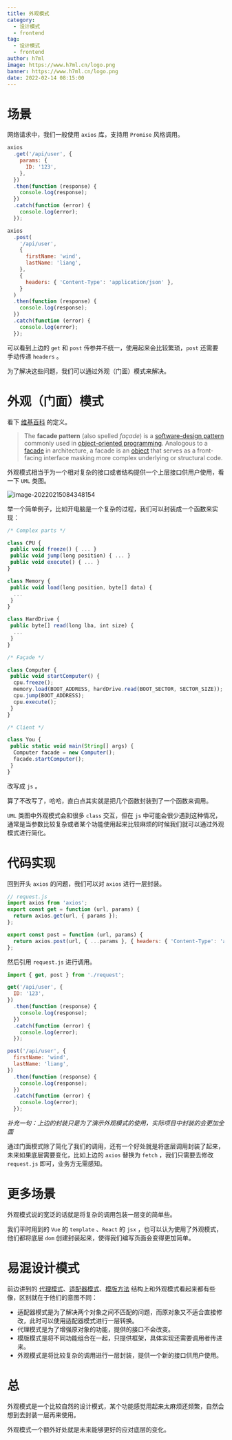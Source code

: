 ```yaml
---
title: 外观模式
category:
  - 设计模式
  - frontend
tag:
  - 设计模式
  - frontend
author: h7ml
image: https://www.h7ml.cn/logo.png
banner: https://www.h7ml.cn/logo.png
date: 2022-02-14 08:15:00
---
```


# 场景

网络请求中，我们一般使用 `axios` 库，支持用 `Promise` 风格调用。

```js
axios
  .get('/api/user', {
    params: {
      ID: '123',
    },
  })
  .then(function (response) {
    console.log(response);
  })
  .catch(function (error) {
    console.log(error);
  });

axios
  .post(
    '/api/user',
    {
      firstName: 'wind',
      lastName: 'liang',
    },
    {
      headers: { 'Content-Type': 'application/json' },
    }
  )
  .then(function (response) {
    console.log(response);
  })
  .catch(function (error) {
    console.log(error);
  });
```

可以看到上边的 `get` 和 `post` 传参并不统一，使用起来会比较繁琐，`post` 还需要手动传递 `headers` 。

为了解决这些问题，我们可以通过外观（门面）模式来解决。

# 外观（门面）模式

看下 [维基百科](https://en.wikipedia.org/wiki/Facade_pattern) 的定义。

> The **facade pattern** (also spelled _façade_) is a [software-design pattern](https://en.wikipedia.org/wiki/Software_design_pattern) commonly used in [object-oriented programming](https://en.wikipedia.org/wiki/Object-oriented_programming). Analogous to a [facade](https://en.wikipedia.org/wiki/Facade) in architecture, a facade is an [object](<https://en.wikipedia.org/wiki/Object_(computer_science)>) that serves as a front-facing interface masking more complex underlying or structural code.

外观模式相当于为一个相对复杂的接口或者结构提供一个上层接口供用户使用，看一下 `UML` 类图。

![image-20220215084348154](http://static.h7ml.cn/vitepress/assets/images/designPattern/windliangblog.oss-cn-beijing.aliyuncs.comimage-20220215084348154.png)

举一个简单例子，比如开电脑是一个复杂的过程，我们可以封装成一个函数来实现：

```js
/* Complex parts */

class CPU {
 public void freeze() { ... }
 public void jump(long position) { ... }
 public void execute() { ... }
}

class Memory {
 public void load(long position, byte[] data) {
  ...
 }
}

class HardDrive {
 public byte[] read(long lba, int size) {
  ...
 }
}

/* Façade */

class Computer {
 public void startComputer() {
  cpu.freeze();
  memory.load(BOOT_ADDRESS, hardDrive.read(BOOT_SECTOR, SECTOR_SIZE));
  cpu.jump(BOOT_ADDRESS);
  cpu.execute();
 }
}

/* Client */

class You {
 public static void main(String[] args) {
  Computer facade = new Computer();
  facade.startComputer();
 }
}
```

改写成 `js` 。

算了不改写了，哈哈，直白点其实就是把几个函数封装到了一个函数来调用。

`UML` 类图中外观模式会和很多 `class` 交互，但在 `js` 中可能会很少遇到这种情况，通常是当参数比较复杂或者某个功能使用起来比较麻烦的时候我们就可以通过外观模式进行简化。

# 代码实现

回到开头 `axios` 的问题，我们可以对 `axios` 进行一层封装。

```js
// request.js
import axios from 'axios';
export const get = function (url, params) {
  return axios.get(url, { params });
};

export const post = function (url, params) {
  return axios.post(url, { ...params }, { headers: { 'Content-Type': 'application/json' } });
};
```

然后引用 `request.js` 进行调用。

```js
import { get, post } from './request';

get('/api/user', {
  ID: '123',
})
  .then(function (response) {
    console.log(response);
  })
  .catch(function (error) {
    console.log(error);
  });

post('/api/user', {
  firstName: 'wind',
  lastName: 'liang',
})
  .then(function (response) {
    console.log(response);
  })
  .catch(function (error) {
    console.log(error);
  });
```

_补充一句：上边的封装只是为了演示外观模式的使用，实际项目中封装的会更加全面_

通过门面模式除了简化了我们的调用，还有一个好处就是将底层调用封装了起来，未来如果底层需要变化，比如上边的 `axios` 替换为 `fetch` ，我们只需要去修改 `request.js` 即可，业务方无需感知。

# 更多场景

外观模式说的宽泛的话就是将复杂的调用包装一层变的简单些。

我们平时用到的 `Vue` 的 `template` 、`React` 的 `jsx` ，也可以认为使用了外观模式，他们都将底层 `dom` 创建封装起来，使得我们编写页面会变得更加简单。

# 易混设计模式

前边讲到的 [代理模式](https://www.h7ml.cn/designPattern/proxy.html)、[适配器模式](https://www.h7ml.cn/designPattern/adapter.html)、[模版方法](https://www.h7ml.cn/designPattern/template.html) 结构上和外观模式看起来都有些像，区别就在于他们的意图不同：

- 适配器模式是为了解决两个对象之间不匹配的问题，而原对象又不适合直接修改，此时可以使用适配器模式进行一层转换。
- 代理模式是为了增强原对象的功能，提供的接口不会改变。
- 模版模式是将不同功能组合在一起，只提供框架，具体实现还需要调用者传进来。
- 外观模式是将比较复杂的调用进行一层封装，提供一个新的接口供用户使用。

# 总

外观模式是一个比较自然的设计模式，某个功能感觉用起来太麻烦还频繁，自然会想到去封装一层再来使用。

外观模式一个额外好处就是未来能够更好的应对底层的变化。
